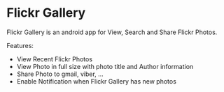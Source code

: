 # Flickr Gallery
Flickr Gallery is an android app for View, Search and Share Flickr Photos.

Features:
  - View Recent Flickr Photos
  - View Photo in full size with photo title and Author information 
  - Share Photo to gmail, viber, ...
  - Enable Notification when Flickr Gallery has new photos
